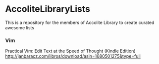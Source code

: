 # AccoliteLibraryLists
This is a repository for the members of Accolite Library to create curated awesome lists

### Vim
Practical Vim: Edit Text at the Speed of Thought (Kindle Edition) http://janbaracz.com/libros/download/asin=1680501275&type=full


